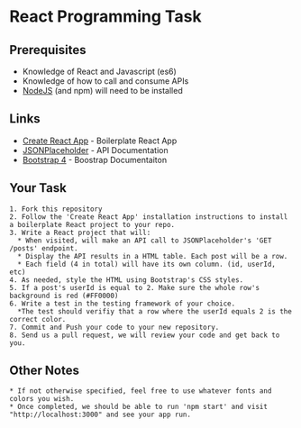 # React Programming Task

## Prerequisites
* Knowledge of React and Javascript (es6)
* Knowledge of how to call and consume APIs
* [NodeJS](https://nodejs.org/en/) (and npm) will need to be installed

## Links
* [Create React App](https://github.com/facebook/create-react-ap) - Boilerplate React App
* [JSONPlaceholder](https://jsonplaceholder.typicode.com/) - API Documentation
* [Bootstrap 4](https://getbootstrap.com/) - Boostrap Documentaiton

## Your Task
    1. Fork this repository
    2. Follow the 'Create React App' installation instructions to install a boilerplate React project to your repo.
    3. Write a React project that will:
      * When visited, will make an API call to JSONPlaceholder's 'GET /posts' endpoint.
      * Display the API results in a HTML table. Each post will be a row.
      * Each field (4 in total) will have its own column. (id, userId, etc)
    4. As needed, style the HTML using Bootstrap's CSS styles. 
    5. If a post's userId is equal to 2. Make sure the whole row's background is red (#FF0000)
    6. Write a test in the testing framework of your choice. 
      *The test should verifiy that a row where the userId equals 2 is the correct color.
    7. Commit and Push your code to your new repository.
    8. Send us a pull request, we will review your code and get back to you. 
    
## Other Notes
    * If not otherwise specified, feel free to use whatever fonts and colors you wish. 
    * Once completed, we should be able to run 'npm start' and visit "http://localhost:3000" and see your app run. 
